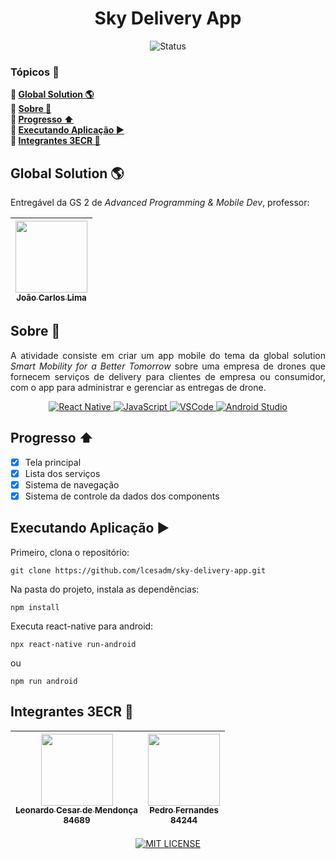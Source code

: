<h1 align="center">Sky Delivery App</h1>
<p align="center">
    <img src="http://img.shields.io/badge/status-finalizado-brightgreen?style=for-the-badge" alt="Status">
</p>

### Tópicos :large_blue_diamond:

**:small_blue_diamond: [Global Solution :earth_americas:](#global-solution-earth_americas)**  
**:small_blue_diamond: [Sobre :book:](#sobre-book)**  
**:small_blue_diamond: [Progresso :arrow_up:](#progresso-arrow_up)**  
**:small_blue_diamond: [Executando Aplicação :arrow_forward:](#executando-aplicação-arrow_forward)**  
**:small_blue_diamond: [Integrantes 3ECR :handshake:](#integrantes-3ecr-handshake)**

## Global Solution :earth_americas:

Entregável da GS 2 de _Advanced Programming & Mobile Dev_, professor:

| [<img src="https://avatars.githubusercontent.com/u/5585727" width=115><br><sub>João Carlos Lima</sub>](https://github.com/joaocarloslima) |
| :---:

## Sobre :book:

<p align="justify">
    A atividade consiste em criar um app mobile do tema da global solution <i>Smart Mobility for a Better Tomorrow</i> sobre uma empresa de drones que fornecem serviços de delivery para clientes de empresa ou consumidor, com o app para administrar e gerenciar as entregas de drone.
</p>
<p align="center">
    <a href="https://reactnative.dev" target="_blank">
        <img src="https://img.shields.io/badge/React_Native-20232A?style=for-the-badge&logo=react&logoColor=61DAFB" alt="React Native">
    </a>
    <a href="https://developer.mozilla.org/en-US/docs/Web/JavaScript" target="_blank">
        <img src="https://img.shields.io/badge/JavaScript-F7DF1E?style=for-the-badge&logo=javascript&logoColor=black" alt="JavaScript">
    </a>
    <a href="https://code.visualstudio.com" target="_blank">
        <img src="https://img.shields.io/badge/Visual_Studio_Code-0078D4?style=for-the-badge&logo=visual%20studio%20code&logoColor=white" alt="VSCode">
    </a>
    <a href="https://developer.android.com/studio" target="_blank">
        <img src="https://img.shields.io/badge/Android_Studio-3DDC84?style=for-the-badge&logo=android-studio&logoColor=white" alt="Android Studio">
    </a>
</p>

## Progresso :arrow_up:

- [x] Tela principal
- [x] Lista dos serviços
- [x] Sistema de navegação
- [x] Sistema de controle da dados dos components

## Executando Aplicação :arrow_forward:
Primeiro, clona o repositório:
```
git clone https://github.com/lcesadm/sky-delivery-app.git
```
Na pasta do projeto, instala as dependências:
```
npm install
```
Executa react-native para android:
```
npx react-native run-android
```
ou
```
npm run android
```

## Integrantes 3ECR :handshake:

| [<img src="https://avatars.githubusercontent.com/u/60631170" width=115><br><sub>Leonardo Cesar de Mendonça</sub><br><sub>84689</sub>](https://github.com/lcesadm) | [<img src="https://avatars.githubusercontent.com/u/99697435" width=115><br><sub>Pedro Fernandes</sub><br><sub>84244</sub>](https://github.com/pedrofernandes01) |
| :---------------------------------------------------------------------------------------------------------------------------------------------------------------: | :-------------------------------------------------------------------------------------------------------------------------------------------------------------: |

<p align="center">
    <a href="./LICENSE" target="_blank">
        <img src="https://img.shields.io/github/license/lcesadm/sky-delivery-app?style=for-the-badge" alt="MIT LICENSE">
    </a>
</p>
